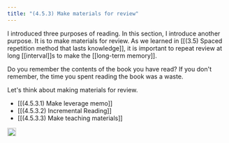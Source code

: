 ```yaml
---
title: "(4.5.3) Make materials for review"
---
```


I introduced three purposes of reading. In this section, I introduce another purpose. It is to make materials for review. As we learned in [[(3.5) Spaced repetition method that lasts knowledge]], it is important to repeat review at long [[interval]]s to make the [[long-term memory]].

Do you remember the contents of the book you have read? If you don't remember, the time you spent reading the book was a waste.

Let's think about making materials for review.

- [[(4.5.3.1) Make leverage memo]]
- [[(4.5.3.2) Incremental Reading]]
- [[(4.5.3.3) Make teaching materials]]

<img src='https://scrapbox.io/api/pages/nishio-en/en/icon' alt='en.icon' height="19.5"/>